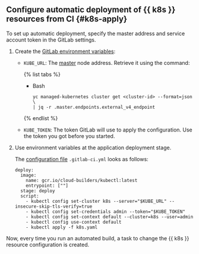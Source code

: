 ## Configure automatic deployment of {{ k8s }} resources from CI {#k8s-apply}

To set up automatic deployment, specify the master address and service account token in the GitLab settings.

1. Create the [GitLab environment variables](https://docs.gitlab.com/ee/ci/variables/README.html):

    - `KUBE_URL`: The [master](../../managed-kubernetes/concepts/index.md#master) node address. Retrieve it using the command:

        {% list tabs %}

        - Bash

            ```
            yc managed-kubernetes cluster get <cluster-id> --format=json \
            | jq -r .master.endpoints.external_v4_endpoint
            ```

        {% endlist %}

    - `KUBE_TOKEN`: The token GitLab will use to apply the configuration. Use the token
you got before you started.
1. Use environment variables at the application deployment stage.

    The [configuration file](https://docs.gitlab.com/ee/ci/README.html) `.gitlab-ci.yml` looks as follows:

    ```
    deploy:
      image:
        name: gcr.io/cloud-builders/kubectl:latest
        entrypoint: [""]
      stage: deploy
      script:
        - kubectl config set-cluster k8s --server="$KUBE_URL" --insecure-skip-tls-verify=true
        - kubectl config set-credentials admin --token="$KUBE_TOKEN"
        - kubectl config set-context default --cluster=k8s --user=admin
        - kubectl config use-context default
        - kubectl apply -f k8s.yaml
    ```

Now, every time you run an automated build, a task to change the {{ k8s }} resource configuration is created.

